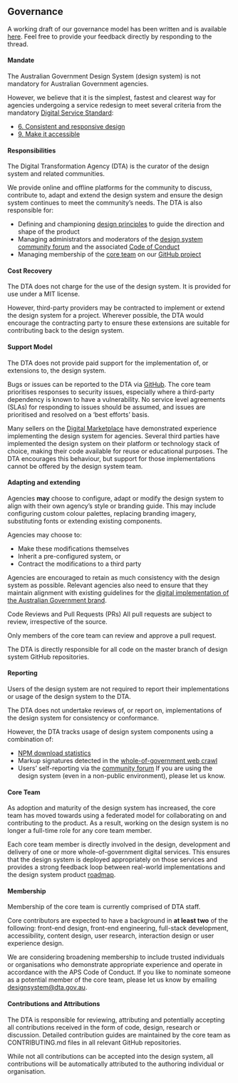 ## Governance

A working draft of our governance model has been written and is available [here](https://community.digital.gov.au/t/updating-our-governance-model/2596). Feel free to provide your feedback directly by responding to the thread.


#### Mandate
The Australian Government Design System (design system) is not mandatory for Australian Government agencies.

However, we believe that it is the simplest, fastest and clearest way for agencies undergoing a service redesign to meet several criteria from the mandatory [Digital Service Standard](https://www.dta.gov.au/standard):

- [6. Consistent and responsive design](https://www.dta.gov.au/help-and-advice/digital-service-standard/digital-service-standard-criteria/6-consistent-and-responsive-design)
- [9. Make it accessible](https://www.dta.gov.au/help-and-advice/digital-service-standard/digital-service-standard-criteria/9-make-it-accessible)

#### Responsibilities
The Digital Transformation Agency (DTA) is the curator of the design system and related communities.

We provide online and offline platforms for the community to discuss, contribute to, adapt and extend the design system and ensure the design system continues to meet the community’s needs. The DTA is also responsible for:

- Defining and championing [design principles](https://designsystem.gov.au/design-principles) to guide the direction and shape of the product
- Managing administrators and moderators of the [design system community forum](https://community.digital.gov.au/c/designsystem) and the associated [Code of Conduct](https://community.digital.gov.au/faq)
- Managing membership of the [core team](https://github.com/orgs/govau/teams/design-system) on our [GitHub project](https://github.com/orgs/govau/projects/7)

#### Cost Recovery
The DTA does not charge for the use of the design system. It is provided for use under a MIT license.

However, third-party providers may be contracted to implement or extend the design system for a project. Wherever possible, the DTA would encourage the contracting party to ensure these extensions are suitable for contributing back to the design system.

#### Support Model
The DTA does not provide paid support for the implementation of, or extensions to, the design system.

Bugs or issues can be reported to the DTA via [GitHub](https://github.com/govau/design-system-components/). The core team prioritises responses to security issues, especially where a third-party dependency is known to have a vulnerability. No service level agreements (SLAs) for responding to issues should be assumed, and issues are prioritised and resolved on a ‘best efforts’ basis.

Many sellers on the [Digital Marketplace](https://marketplace.service.gov.au/) have demonstrated experience implementing the design system for agencies. Several third parties have implemented the design system on their platform or technology stack of choice, making their code available for reuse or educational purposes. The DTA encourages this behaviour, but support for those implementations cannot be offered by the design system team.

#### Adapting and extending
Agencies **may** choose to configure, adapt or modify the design system to align with their own agency’s style or branding guide. This may include configuring custom colour palettes, replacing branding imagery, substituting fonts or extending existing components.

Agencies may choose to:

- Make these modifications themselves
- Inherit a pre-configured system, or
- Contract the modifications to a third party

Agencies are encouraged to retain as much consistency with the design system as possible. Relevant agencies also need to ensure that they maintain alignment with existing guidelines for the [digital implementation of the Australian Government brand](https://www.dta.gov.au/help-and-advice/guides-and-tools/requirements-australian-government-websites/branding).

Code Reviews and Pull Requests (PRs)
All pull requests are subject to review, irrespective of the source.

Only members of the core team can review and approve a pull request.

The DTA is directly responsible for all code on the master branch of design system GitHub repositories.

#### Reporting
Users of the design system are not required to report their implementations or usage of the design system to the DTA.

The DTA does not undertake reviews of, or report on, implementations of the design system for consistency or conformance.

However, the DTA tracks usage of design system components using a combination of:

- [NPM download statistics](https://www.npmjs.com/package/@gov.au/core)
- Markup signatures detected in the [whole-of-government web crawl](https://data.gov.au/dataset/ds-dga-99f43557-1d3d-40e7-bc0c-665a4275d625/details)
- Users’ self-reporting via the [community forum](https://community.digital.gov.au/t/showcase/)
If you are using the design system (even in a non-public environment), please let us know.

#### Core Team
As adoption and maturity of the design system has increased, the core team has moved towards using a federated model for collaborating on and contributing to the product. As a result, working on the design system is no longer a full-time role for any core team member.

Each core team member is directly involved in the design, development and delivery of one or more whole-of-government digital services. This ensures that the design system is deployed appropriately on those services and provides a strong feedback loop between real-world implementations and the design system product [roadmap](https://designsystem.gov.au/roadmap).

#### Membership
Membership of the core team is currently comprised of DTA staff.

Core contributors are expected to have a background in **at least two** of the following: front-end design, front-end engineering, full-stack development, accessibility, content design, user research, interaction design or user experience design.

We are considering broadening membership to include trusted individuals or organisations who demonstrate appropriate experience and operate in accordance with the APS Code of Conduct. If you like to nominate someone as a potential member of the core team, please let us know by emailing [designsystem@dta.gov.au](mailto:designsystem@dta.gov.au).

#### Contributions and Attributions
The DTA is responsible for reviewing, attributing and potentially accepting all contributions received in the form of code, design, research or discussion. Detailed contribution guides are maintained by the core team as CONTRIBUTING.md files in all relevant GitHub repositories.

While not all contributions can be accepted into the design system, all contributions will be automatically attributed to the authoring individual or organisation.
